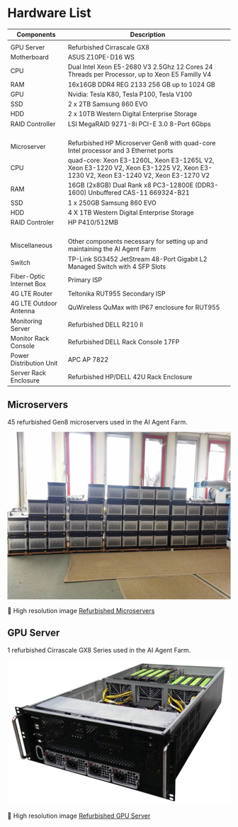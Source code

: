 # Hardware List


| Components | Description |
| --- | --- |
| | ||
| GPU Server | Refurbished Cirrascale GX8 |
| Motherboard | ASUS Z10PE-D16 WS |
| CPU | Dual Intel Xeon E5-2680 V3 2.5Ghz 12 Cores 24 Threads per Processor, up to Xeon E5 Familly V4 |
| RAM | 16x16GB DDR4 REG 2133 256 GB  up to 1024 GB |
|GPU| Nvidia: Tesla K80, Tesla P100, Tesla V100 |
|SSD | 2 x 2TB Samsung 860 EVO  |
|HDD|2 x 10TB Western Digital Enterprise Storage|
|RAID Controller | LSI MegaRAID 9271-8i PCI-E 3.0 8-Port 6Gbps  |
| |  |
| | |
|||
|||
| Microserver | Refurbished HP Microserver Gen8 with quad-core Intel processor and 3 Ethernet ports|
| CPU| quad-core: Xeon E3-1260L, Xeon E3-1265L V2, Xeon E3-1220 V2, Xeon E3-1225 V2, Xeon E3-1230 V2, Xeon E3-1240 V2,  Xeon E3-1270 V2|
|RAM|16GB (2x8GB) Dual Rank x8 PC3-12800E (DDR3-1600) Unbuffered CAS-11  669324-B21|
|SSD | 1 x 250GB  Samsung 860 EVO |
|HDD | 4 X 1TB Western Digital Enterprise Storage |
|RAID Controler | HP P410/512MB |
| | |
| |  |
|||
|||
|Miscellaneous| Other components necessary for setting up and maintaining the AI Agent Farm|
| Switch | TP-Link SG3452 JetStream 48-Port Gigabit L2 Managed Switch with 4 SFP Slots|
|Fiber-Optic Internet Box| Primary ISP| 
|4G LTE Router| Teltonika RUT955 Secondary ISP|
|4G LTE Outdoor Antenna|QuWireless QuMax with IP67 enclosure for RUT955|
| Monitoring Server | Refurbished DELL R210 II |
| Monitor Rack Console | Refurbished DELL Rack Console 17FP |
| Power Distribution Unit | APC AP 7822  |
|Server Rack Enclosure| Refurbished HP/DELL 42U Rack Enclosure |






## Microservers 

45 refurbished Gen8 microservers used in the AI Agent Farm.

 ![Refurbished Microservers](images/microservers.png)

:pencil: High resolution image [Refurbished Microservers](https://raw.githubusercontent.com/quantiota/AI-Agent-Farm/master/doc/it-admin/hardware/images/microservers.png)


                                                                                                            
##  GPU Server 

1 refurbished Cirrascale GX8 Series used in the AI Agent Farm.

 ![Refurbished GPU Server](images/cirrascale.png)

:pencil: High resolution image [Refurbished GPU Server](https://raw.githubusercontent.com/quantiota/AI-Agent-Farm/master/doc/it-admin/hardware/images/cirrascale.png)







